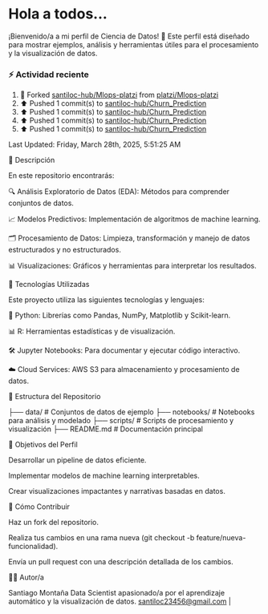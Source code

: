# Hola a todos...
¡Bienvenido/a a mi perfil de Ciencia de Datos! 🚀 Este perfil está diseñado para mostrar ejemplos, análisis y herramientas útiles para el procesamiento y la visualización de datos.
### ⚡ Actividad reciente

<!--RECENT_ACTIVITY:start-->
1. 🔱 Forked [santiloc-hub/Mlops-platzi](https://github.com/santiloc-hub/Mlops-platzi) from [platzi/Mlops-platzi](https://github.com/platzi/Mlops-platzi)<br>
2. ⬆️ Pushed 1 commit(s) to [santiloc-hub/Churn_Prediction](https://github.com/santiloc-hub/Churn_Prediction)<br>
3. ⬆️ Pushed 1 commit(s) to [santiloc-hub/Churn_Prediction](https://github.com/santiloc-hub/Churn_Prediction)<br>
4. ⬆️ Pushed 1 commit(s) to [santiloc-hub/Churn_Prediction](https://github.com/santiloc-hub/Churn_Prediction)<br>
5. ⬆️ Pushed 1 commit(s) to [santiloc-hub/Churn_Prediction](https://github.com/santiloc-hub/Churn_Prediction)<br>
<!--RECENT_ACTIVITY:end-->
<!--RECENT_ACTIVITY:last_update-->
Last Updated: Friday, March 28th, 2025, 5:51:25 AM
<!--RECENT_ACTIVITY:last_update_end-->



📌 Descripción

En este repositorio encontrarás:

🔍 Análisis Exploratorio de Datos (EDA): Métodos para comprender conjuntos de datos.

📈 Modelos Predictivos: Implementación de algoritmos de machine learning.

🗂️ Procesamiento de Datos: Limpieza, transformación y manejo de datos estructurados y no estructurados.

📊 Visualizaciones: Gráficos y herramientas para interpretar los resultados.

🚀 Tecnologías Utilizadas

Este proyecto utiliza las siguientes tecnologías y lenguajes:

🐍 Python: Librerías como Pandas, NumPy, Matplotlib y Scikit-learn.

📊 R: Herramientas estadísticas y de visualización.

🛠️ Jupyter Notebooks: Para documentar y ejecutar código interactivo.

☁️ Cloud Services: AWS S3 para almacenamiento y procesamiento de datos.

📁 Estructura del Repositorio

├── data/                # Conjuntos de datos de ejemplo
├── notebooks/           # Notebooks para análisis y modelado
├── scripts/             # Scripts de procesamiento y visualización
├── README.md            # Documentación principal

🎯 Objetivos del Perfil

Desarrollar un pipeline de datos eficiente.

Implementar modelos de machine learning interpretables.

Crear visualizaciones impactantes y narrativas basadas en datos.

📝 Cómo Contribuir

Haz un fork del repositorio.

Realiza tus cambios en una rama nueva (git checkout -b feature/nueva-funcionalidad).

Envía un pull request con una descripción detallada de los cambios.

👩‍💻 Autor/a

Santiago Montaña Data Scientist apasionado/a por el aprendizaje automático y la visualización de datos.
santiloc23456@gmail.com | 
